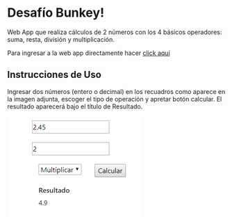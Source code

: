 # Desafío Bunkey!

Web App que realiza cálculos de 2 números con los 4 básicos operadores: suma, resta, división y multiplicación.

Para ingresar a la web app directamente hacer [click aquí](https://mpabarca.github.io/postulacionBunkey/)

## Instrucciones de Uso

Ingresar dos números (entero o decimal) en los recuadros como aparece en la imagen adjunta, escoger el tipo de operación y apretar botón calcular. El resultado aparecerá bajo el título de Resultado. 

![Imagen Proyecto](img-readme.png)


